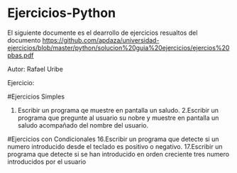 # Ejercicios-Python

El siguiente documente es el dearrollo de ejercicios resualtos del documento 
https://github.com/apdaza/universidad-ejercicios/blob/master/python/solucion%20guia%20ejercicios/ejercios%20pbas.pdf

Autor: Rafael Uribe

Ejercicio:

#Ejercicios Simples
1. Escribir un programa qe muestre en pantalla un saludo.
2.Escribir un programa que pregunte al usuario su nobre y muestre en pantalla un saludo acompañado del nombre del usuario.

#Ejercicios con Condicionales
16.Escribir un programa que detecte si un numero introducido desde el teclado es positivo o negativo.
17.Escribir un programa que detecte si se han introducido en orden creciente tres numero introducidos por el usuario

